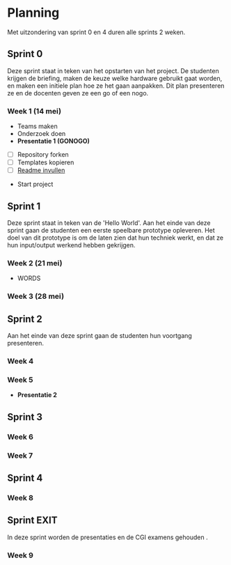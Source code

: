 # Planning
Met uitzondering van sprint 0 en 4 duren alle sprints 2 weken. 
## Sprint 0   <SPRINT>
Deze sprint staat in teken van het opstarten van het project. De studenten krijgen de briefing, maken de keuze welke hardware gebruikt gaat worden, en maken een initiele plan hoe ze het gaan aanpakken. Dit plan presenteren ze en de docenten geven ze een go of een nogo.

### Week 1 (14 mei)
* Teams maken
* Onderzoek doen
* **Presentatie 1 (GONOGO)**
 * [ ] Repository forken
 * [ ] Templates kopieren
 * [ ] [Readme invullen](../readme.md)
* Start project

## Sprint 1   <SPRINT>
Deze sprint staat in teken van de 'Hello World'. Aan het einde van deze sprint gaan de studenten een eerste speelbare prototype opleveren. Het doel van dit prototype is om de laten zien dat hun techniek werkt, en dat ze hun input/output werkend hebben gekrijgen.

### Week 2 (21 mei)
* WORDS

### Week 3 (28 mei)

## Sprint 2   <SPRINT>
Aan het einde van deze sprint gaan de studenten hun voortgang presenteren.
### Week 4
### Week 5
* **Presentatie 2**
## Sprint 3   <SPRINT>
### Week 6
### Week 7

## Sprint 4   <SPRINT>
### Week 8

## Sprint EXIT
In deze sprint worden de presentaties en de CGI examens gehouden .
### Week 9

